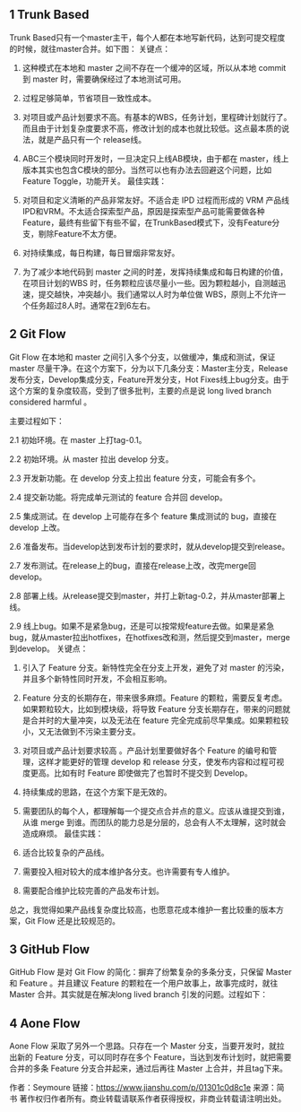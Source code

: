 ## 1 Trunk Based

Trunk Based只有一个master主干，每个人都在本地写新代码，达到可提交程度的时候，就往master合并。如下图：
关键点：

1. 这种模式在本地和 master 之间不存在一个缓冲的区域，所以从本地 commit 到 master 时，需要确保经过了本地测试可用。

2. 过程足够简单，节省项目一致性成本。

3. 对项目或产品计划要求不高。有基本的WBS，任务计划，里程碑计划就行了。而且由于计划复杂度要求不高，修改计划的成本也就比较低。这点最本质的说法，就是产品只有一个 release线。

4. ABC三个模块同时开发时，一旦决定只上线AB模块，由于都在 master，线上版本其实也包含C模块的部分。当然可以也有办法去回避这个问题，比如 Feature Toggle，功能开关。
最佳实践：

1. 对项目和定义清晰的产品非常友好。不适合走 IPD 过程而形成的 VRM 产品线IPD和VRM。不太适合探索型产品，原因是探索型产品可能需要做各种Feature，最终有些留下有些不留，在TrunkBased模式下，没有Feature分支，剔除Feature不太方便。

  2. 对持续集成，每日构建，每日冒烟非常友好。

  3. 为了减少本地代码到 master 之间的时差，发挥持续集成和每日构建的价值，在项目计划的WBS 时，任务颗粒应该尽量小一些。因为颗粒越小，自测越迅速，提交越快，冲突越小。我们通常以人时为单位做 WBS，原则上不允许一个任务超过8人时。通常在2到6左右。
## 2 Git Flow

Git Flow 在本地和 master 之间引入多个分支，以做缓冲，集成和测试，保证 master 尽量干净。在这个方案下，分为以下几条分支：Master主分支，Release发布分支，Develop集成分支，Feature开发分支，Hot Fixes线上bug分支。由于这个方案的复杂度较高，受到了很多批判，主要的点是说 long lived branch considered harmful 。

主要过程如下：

2.1 初始环境。在 master 上打tag-0.1。

2.2 初始环境。从 master 拉出 develop 分支。

2.3 开发新功能。在 develop 分支上拉出 feature 分支，可能会有多个。

2.4 提交新功能。将完成单元测试的 feature 合并回 develop。

2.5 集成测试。在 develop 上可能存在多个 feature 集成测试的 bug，直接在 develop  上改。

2.6 准备发布。当develop达到发布计划的要求时，就从develop提交到release。

2.7 发布测试。在release上的bug，直接在release上改，改完merge回develop。

2.8 部署上线。从release提交到master，并打上新tag-0.2，并从master部署上线。

2.9 线上bug。如果不是紧急bug，还是可以按常规feature去做。如果是紧急bug，就从master拉出hotfixes，在hotfixes改和测，然后提交到master，merge到develop。
关键点：

1. 引入了 Feature 分支。新特性完全在分支上开发，避免了对 master 的污染，并且多个新特性同时开发，不会相互影响。

2. Feature 分支的长期存在，带来很多麻烦。Feature 的颗粒，需要反复考虑。如果颗粒较大，比如到模块级，将导致 Feature 分支长期存在，带来的问题就是合并时的大量冲突，以及无法在 feature 完全完成前尽早集成。如果颗粒较小，又无法做到不污染主要分支。

3. 对项目或产品计划要求较高 。产品计划里要做好各个 Feature 的编号和管理，这样才能更好的管理 develop 和 release 分支，使发布内容和过程可视度更高。比如有时 Feature 即使做完了也暂时不提交到 Develop。

4. 持续集成的思路，在这个方案下是无效的。

5. 需要团队的每个人，都理解每一个提交点合并点的意义。应该从谁提交到谁，从谁 merge 到谁。而团队的能力总是分层的，总会有人不太理解，这时就会造成麻烦。
最佳实践：

1. 适合比较复杂的产品线。

2. 需要投入相对较大的成本维护各分支。也许需要有专人维护。

3. 需要配合维护比较完善的产品发布计划。

总之，我觉得如果产品线复杂度比较高，也愿意花成本维护一套比较重的版本方案，Git Flow 还是比较规范的。
## 3 GitHub Flow

GitHub Flow 是对 Git Flow 的简化：摒弃了纷繁复杂的多条分支，只保留 Master 和 Feature 。并且建议 Feature 的颗粒在一个用户故事上，故事完成时，就往 Master 合并。其实就是在解决long lived branch 引发的问题。过程如下：
## 4 Aone Flow

Aone Flow 采取了另外一个思路。只存在一个 Master 分支，当要开发时，就拉出新的 Feature 分支，可以同时存在多个 Feature，当达到发布计划时，就把需要合并的多条 Feature 分支合并起来，通过后再往 Master 上合并，并且tag下来。

作者：Seymoure
链接：https://www.jianshu.com/p/01301c0d8c1e
来源：简书
著作权归作者所有。商业转载请联系作者获得授权，非商业转载请注明出处。
